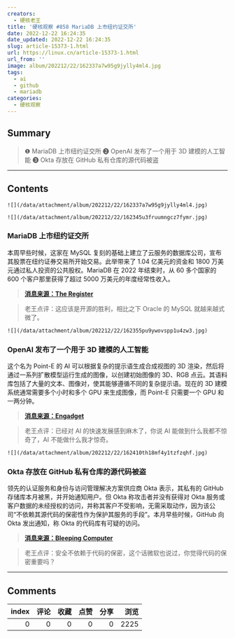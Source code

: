 ```yaml
---
creators:
  - 硬核老王
title: '硬核观察 #858 MariaDB 上市纽约证交所'
date: 2022-12-22 16:24:35
date_updated: 2022-12-22 16:24:35
slug: article-15373-1.html
url: https://linux.cn/article-15373-1.html
url_from: ''
image: album/202212/22/162337a7w95g9jylly4ml4.jpg
tags:
  - ai
  - github
  - mariadb
categories:
  - 硬核观察
---
```


## Summary

> ❶ MariaDB 上市纽约证交所
> ❷ OpenAI 发布了一个用于 3D 建模的人工智能
> ❸ Okta 存放在 GitHub 私有仓库的源代码被盗

***

<!-- more -->

## Contents

`![](/data/attachment/album/202212/22/162337a7w95g9jylly4ml4.jpg)`

`![](/data/attachment/album/202212/22/162345u3fruumngcz7fymr.jpg)`

### MariaDB 上市纽约证交所

本周早些时候，这家在 MySQL 复刻的基础上建立了云服务的数据库公司，宣布其股票在纽约证券交易所开始交易。此举带来了 1.04 亿美元的资金和 1800 万美元通过私人投资的公共股权。MariaDB 在 2022 年结束时，从 60 多个国家的 600 个客户那里获得了超过 5000 万美元的年度经常性收入。

> 
> **[消息来源：The Register](https://www.theregister.com/2022/12/21/mariadb_uses_spac_to_begin/)**
> 
> 
> 

> 
> 老王点评：这应该是开源的胜利，相比之下 Oracle 的 MySQL 就越来越式微了。
> 
> 
> 

`![](/data/attachment/album/202212/22/162355pu9ywovspp1u4zw3.jpg)`

### OpenAI 发布了一个用于 3D 建模的人工智能

这个名为 Point-E 的 AI 可以根据复杂的提示语生成合成视图的 3D 渲染，然后将通过一系列扩散模型运行生成的图像，以创建初始图像的 3D、RGB 点云。其语料库包括了大量的文本、图像对，使其能够遵循不同的复杂提示语。现在的 3D 建模系统通常需要多个小时和多个 GPU 来生成图像，而 Point-E 只需要一个 GPU 和一两分钟。

> 
> **[消息来源：Engadget](https://www.engadget.com/openai-releases-point-e-dall-e-3d-text-modeling-210007892.html)**
> 
> 
> 

> 
> 老王点评：已经对 AI 的快速发展感到麻木了，你说 AI 能做到什么我都不惊奇了，AI 不能做什么我才惊奇。
> 
> 
> 

`![](/data/attachment/album/202212/22/162410th18mf4y1tzfzqhf.jpg)`

### Okta 存放在 GitHub 私有仓库的源代码被盗

领先的认证服务和身份与访问管理解决方案供应商 Okta 表示，其私有的 GitHub 存储库本月被黑，并开始通知用户。但 Okta 称攻击者并没有获得对 Okta 服务或客户数据的未经授权的访问，并称其客户不受影响，无需采取动作，因为该公司“不依赖其源代码的保密性作为保护其服务的手段”。本月早些时候，GitHub 向 Okta 发出通知，称 Okta 的代码库有可疑的访问。

> 
> **[消息来源：Bleeping Computer](https://www.bleepingcomputer.com/news/security/oktas-source-code-stolen-after-github-repositories-hacked/)**
> 
> 
> 

> 
> 老王点评：安全不依赖于代码的保密，这个话微软也说过，你觉得代码的保密重要吗？
> 
> 
>

***

## Comments


|   index |   评论 |   收藏 |   点赞 |   分享 |   浏览 |
|--------:|-------:|-------:|-------:|-------:|-------:|
|       0 |      0 |      0 |      0 |      0 |   2225 |
